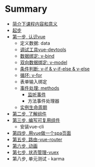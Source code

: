 # Summary

* [简介下课程内容和意义](README.md)
* [起步](yin-ru-vue.md)
* [第一步, 认识vue](di-yi-6b652c-xi-guan-vue.md)
  * 定义数据: data
  * [调试工具vue-devtools](diao-shi-gong-ju-vue-devtools.md)
  * [数据绑定: v-bind](v-bind.md)
  * [双向数据绑定: v-model](chu-li-yong-hu-shu-51653a-v-model.md)
  * [条件判断: v-if & v-if-else & v-else](tiao-jian-yu-xun-huan.md)
  * [循环: v-for](xun-huan.md)
  * 表单输入绑定
  * [事件处理: methods](shi-jian-chu-li.md)
    * [监听事件](shi-jian-chu-li/jian-ting-shi-jian.md)
    * 方法事件处理器
  * [实例生命周期](shi-li-sheng-ming-zhou-qi.md)
* [第二步, 了解组件](di-er-6b652c-bian-xie-zu-jian.md)
* [第三步, 编写可复用组件](di-san-6b652c-bian-xie-ke-fu-yong-zu-jian.md)
  * 安装vue-cli
* [第四步, 用vue做一个spa页面](zuo-yi-ge-spa-ye-mian.md)
* [第五步, 路由-vue-router](lu-you.md)
* [第六步, 动画](di-wu-6b652c-dong-hua.md)
* [第七步, 状态管理-vuex](di-liu-6b652c-zhuang-tai-guan-li.md)
* 第八步, 单元测试 - karma


